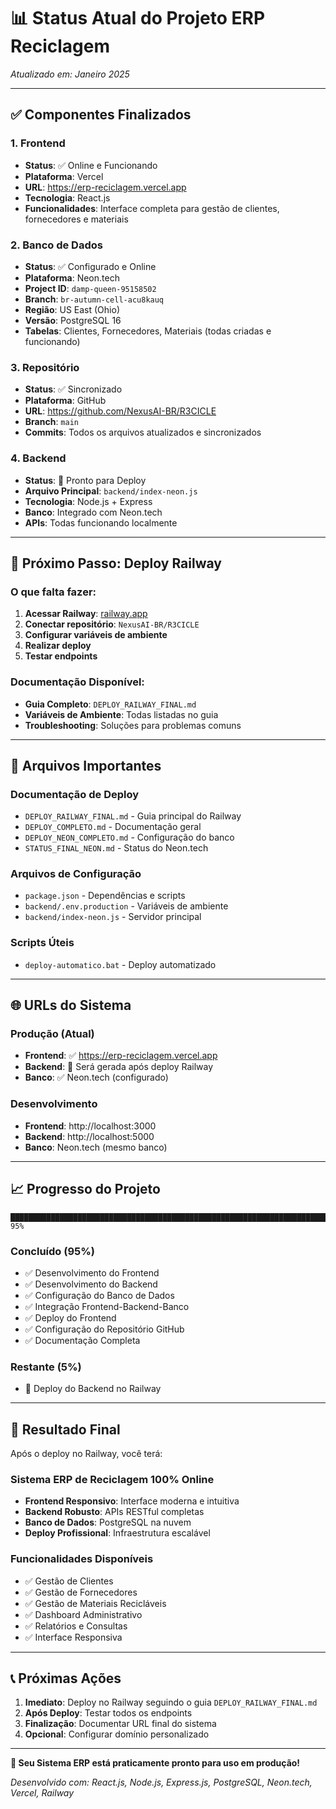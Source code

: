 # 📊 Status Atual do Projeto ERP Reciclagem

*Atualizado em: Janeiro 2025*

---

## ✅ Componentes Finalizados

### 1. Frontend
- **Status**: ✅ Online e Funcionando
- **Plataforma**: Vercel
- **URL**: https://erp-reciclagem.vercel.app
- **Tecnologia**: React.js
- **Funcionalidades**: Interface completa para gestão de clientes, fornecedores e materiais

### 2. Banco de Dados
- **Status**: ✅ Configurado e Online
- **Plataforma**: Neon.tech
- **Project ID**: `damp-queen-95158502`
- **Branch**: `br-autumn-cell-acu8kauq`
- **Região**: US East (Ohio)
- **Versão**: PostgreSQL 16
- **Tabelas**: Clientes, Fornecedores, Materiais (todas criadas e funcionando)

### 3. Repositório
- **Status**: ✅ Sincronizado
- **Plataforma**: GitHub
- **URL**: https://github.com/NexusAI-BR/R3CICLE
- **Branch**: `main`
- **Commits**: Todos os arquivos atualizados e sincronizados

### 4. Backend
- **Status**: 🔄 Pronto para Deploy
- **Arquivo Principal**: `backend/index-neon.js`
- **Tecnologia**: Node.js + Express
- **Banco**: Integrado com Neon.tech
- **APIs**: Todas funcionando localmente

---

## 🎯 Próximo Passo: Deploy Railway

### O que falta fazer:
1. **Acessar Railway**: [railway.app](https://railway.app)
2. **Conectar repositório**: `NexusAI-BR/R3CICLE`
3. **Configurar variáveis de ambiente**
4. **Realizar deploy**
5. **Testar endpoints**

### Documentação Disponível:
- **Guia Completo**: `DEPLOY_RAILWAY_FINAL.md`
- **Variáveis de Ambiente**: Todas listadas no guia
- **Troubleshooting**: Soluções para problemas comuns

---

## 📁 Arquivos Importantes

### Documentação de Deploy
- `DEPLOY_RAILWAY_FINAL.md` - Guia principal do Railway
- `DEPLOY_COMPLETO.md` - Documentação geral
- `DEPLOY_NEON_COMPLETO.md` - Configuração do banco
- `STATUS_FINAL_NEON.md` - Status do Neon.tech

### Arquivos de Configuração
- `package.json` - Dependências e scripts
- `backend/.env.production` - Variáveis de ambiente
- `backend/index-neon.js` - Servidor principal

### Scripts Úteis
- `deploy-automatico.bat` - Deploy automatizado

---

## 🌐 URLs do Sistema

### Produção (Atual)
- **Frontend**: ✅ https://erp-reciclagem.vercel.app
- **Backend**: 🔄 Será gerada após deploy Railway
- **Banco**: ✅ Neon.tech (configurado)

### Desenvolvimento
- **Frontend**: http://localhost:3000
- **Backend**: http://localhost:5000
- **Banco**: Neon.tech (mesmo banco)

---

## 📈 Progresso do Projeto

```
████████████████████████████████████████████████████████████████████████████████████████████████████████ 95%
```

### Concluído (95%)
- ✅ Desenvolvimento do Frontend
- ✅ Desenvolvimento do Backend
- ✅ Configuração do Banco de Dados
- ✅ Integração Frontend-Backend-Banco
- ✅ Deploy do Frontend
- ✅ Configuração do Repositório GitHub
- ✅ Documentação Completa

### Restante (5%)
- 🔄 Deploy do Backend no Railway

---

## 🎉 Resultado Final

Após o deploy no Railway, você terá:

### Sistema ERP de Reciclagem 100% Online
- **Frontend Responsivo**: Interface moderna e intuitiva
- **Backend Robusto**: APIs RESTful completas
- **Banco de Dados**: PostgreSQL na nuvem
- **Deploy Profissional**: Infraestrutura escalável

### Funcionalidades Disponíveis
- ✅ Gestão de Clientes
- ✅ Gestão de Fornecedores
- ✅ Gestão de Materiais Recicláveis
- ✅ Dashboard Administrativo
- ✅ Relatórios e Consultas
- ✅ Interface Responsiva

---

## 📞 Próximas Ações

1. **Imediato**: Deploy no Railway seguindo o guia `DEPLOY_RAILWAY_FINAL.md`
2. **Após Deploy**: Testar todos os endpoints
3. **Finalização**: Documentar URL final do sistema
4. **Opcional**: Configurar domínio personalizado

---

**🚀 Seu Sistema ERP está praticamente pronto para uso em produção!**

*Desenvolvido com: React.js, Node.js, Express.js, PostgreSQL, Neon.tech, Vercel, Railway*